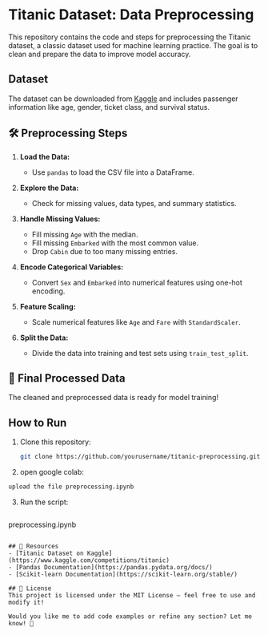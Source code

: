 #  Titanic Dataset: Data Preprocessing

This repository contains the code and steps for preprocessing the Titanic dataset, a classic dataset used for machine learning practice. The goal is to clean and prepare the data to improve model accuracy.

##  Dataset
The dataset can be downloaded from [Kaggle](https://www.kaggle.com/competitions/titanic/data) and includes passenger information like age, gender, ticket class, and survival status.

## 🛠 Preprocessing Steps

1. **Load the Data:**
   - Use `pandas` to load the CSV file into a DataFrame.

2. **Explore the Data:**
   - Check for missing values, data types, and summary statistics.

3. **Handle Missing Values:**
   - Fill missing `Age` with the median.
   - Fill missing `Embarked` with the most common value.
   - Drop `Cabin` due to too many missing entries.

4. **Encode Categorical Variables:**
   - Convert `Sex` and `Embarked` into numerical features using one-hot encoding.

5. **Feature Scaling:**
   - Scale numerical features like `Age` and `Fare` with `StandardScaler`.

6. **Split the Data:**
   - Divide the data into training and test sets using `train_test_split`.

## 🏁 Final Processed Data
The cleaned and preprocessed data is ready for model training!

##  How to Run
1. Clone this repository:
   ```bash
   git clone https://github.com/yourusername/titanic-preprocessing.git
   ```
2.  open google colab:
   ```bash
   upload the file preprocessing.ipynb
   ```
3. Run the script:
   ```bash
  preprocessing.ipynb
   ```

## 📘 Resources
- [Titanic Dataset on Kaggle](https://www.kaggle.com/competitions/titanic)
- [Pandas Documentation](https://pandas.pydata.org/docs/)
- [Scikit-learn Documentation](https://scikit-learn.org/stable/)

## 📄 License
This project is licensed under the MIT License — feel free to use and modify it!

Would you like me to add code examples or refine any section? Let me know! 🚀

